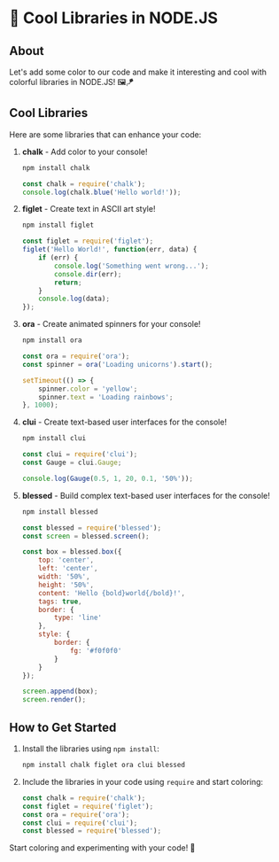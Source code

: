 # 🎨 Cool Libraries in NODE.JS

## About

Let's add some color to our code and make it interesting and cool with colorful libraries in NODE.JS! 🖼️🪁

## Cool Libraries

Here are some libraries that can enhance your code:

1. **chalk** - Add color to your console!
    ```bash
    npm install chalk
    ```

    ```javascript
    const chalk = require('chalk');
    console.log(chalk.blue('Hello world!'));
    ```

2. **figlet** - Create text in ASCII art style!
    ```bash
    npm install figlet
    ```

    ```javascript
    const figlet = require('figlet');
    figlet('Hello World!', function(err, data) {
        if (err) {
            console.log('Something went wrong...');
            console.dir(err);
            return;
        }
        console.log(data);
    });
    ```

3. **ora** - Create animated spinners for your console!
    ```bash
    npm install ora
    ```

    ```javascript
    const ora = require('ora');
    const spinner = ora('Loading unicorns').start();

    setTimeout(() => {
        spinner.color = 'yellow';
        spinner.text = 'Loading rainbows';
    }, 1000);
    ```

4. **clui** - Create text-based user interfaces for the console!
    ```bash
    npm install clui
    ```

    ```javascript
    const clui = require('clui');
    const Gauge = clui.Gauge;

    console.log(Gauge(0.5, 1, 20, 0.1, '50%'));
    ```

5. **blessed** - Build complex text-based user interfaces for the console!
    ```bash
    npm install blessed
    ```

    ```javascript
    const blessed = require('blessed');
    const screen = blessed.screen();

    const box = blessed.box({
        top: 'center',
        left: 'center',
        width: '50%',
        height: '50%',
        content: 'Hello {bold}world{/bold}!',
        tags: true,
        border: {
            type: 'line'
        },
        style: {
            border: {
                fg: '#f0f0f0'
            }
        }
    });

    screen.append(box);
    screen.render();
    ```

## How to Get Started

1. Install the libraries using `npm install`:
    ```bash
    npm install chalk figlet ora clui blessed
    ```

2. Include the libraries in your code using `require` and start coloring:
    ```javascript
    const chalk = require('chalk');
    const figlet = require('figlet');
    const ora = require('ora');
    const clui = require('clui');
    const blessed = require('blessed');
    ```

Start coloring and experimenting with your code! 🎨

